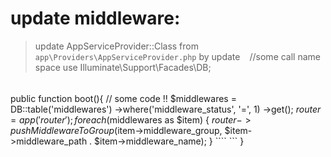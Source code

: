 # update middleware:
> update AppServiceProvider::Class from
 ``` app\Providers\AppServiceProvider.php ```
  by update
  ``` ```
  //some call name space
  use Illuminate\Support\Facades\DB;

######


  public function boot(){
      // some code !!
       $middlewares = DB::table('middlewares')
            ->where('middleware_status', '=', 1)
            ->get();
        $router = app('router');
        foreach ($middlewares as $item) {
            $router->pushMiddlewareToGroup($item->middleware_group, $item->middleware_path . $item->middleware_name);
        } ```` ```
  }